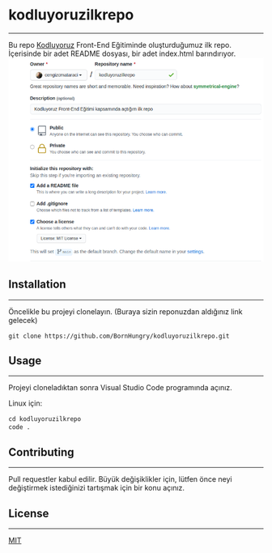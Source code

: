 # kodluyoruzilkrepo

***
Bu repo [Kodluyoruz](https://www.kodluyoruz.org/) Front-End Eğitiminde oluşturduğumuz ilk repo. İçerisinde bir adet 
README dosyası, bir adet index.html barındırıyor.
![Resim](https://raw.githubusercontent.com/Kodluyoruz/taskforce/main/git/odev1/figures/github.png)


## Installation

---

Öncelikle bu projeyi clonelayın. (Buraya sizin reponuzdan aldığınız link gelecek)
```
git clone https://github.com/BornHungry/kodluyoruzilkrepo.git

```
## Usage

---
Projeyi cloneladıktan sonra Visual Studio Code programında açınız.

Linux için:

```
cd kodluyoruzilkrepo
code .
```
## Contributing

---
Pull requestler kabul edilir. Büyük değişiklikler için, lütfen önce neyi değiştirmek istediğinizi tartışmak için bir konu açınız.

## License 

---
[MIT](https://choosealicense.com/licenses/mit/)